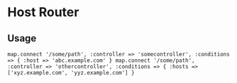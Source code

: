 # Host Router

## Usage

`map.connect '/some/path', :controller => 'somecontroller', :conditions => { :host => 'abc.example.com' }
map.connect '/some/path', :controller => 'othercontroller', :conditions => { :hosts => ['xyz.example.com', 'yyz.example.com'] }`

